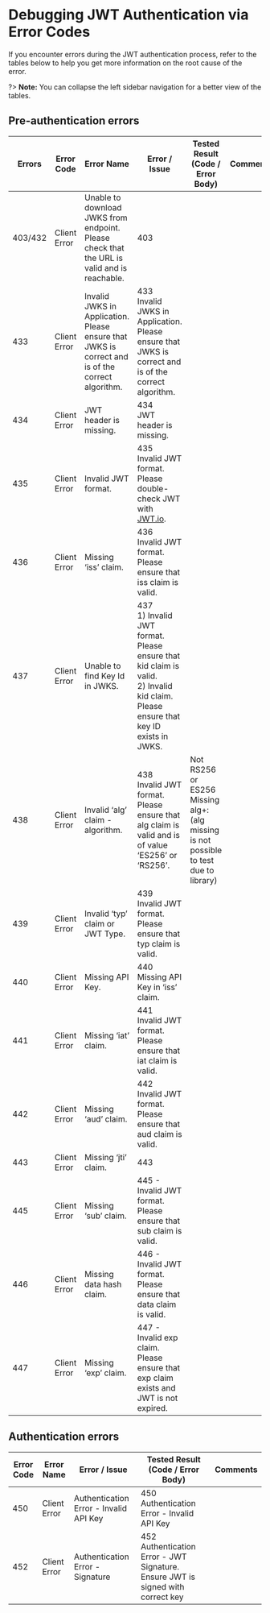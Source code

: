# Debugging JWT Authentication via Error Codes

If you encounter errors during the JWT authentication process,  refer to the tables below to help you get more information on the root cause of the error.

?> **Note:** You can collapse the left sidebar navigation for a better view of the tables.

## Pre-authentication errors

| Errors| Error Code | Error Name | Error / Issue | Tested Result (Code / Error Body) | Comments |
|---|---|---|---|---|---|
| 403/432 | Client Error | Unable to download JWKS from endpoint. Please check that the URL is valid and is reachable. | 403 | |
| 433 | Client Error | Invalid JWKS in Application. Please ensure that JWKS is correct and is of the correct algorithm. | 433<br>Invalid JWKS in Application. Please ensure that JWKS is correct and is of the correct algorithm. | |
| 434 | Client Error | JWT header is missing. | 434<br>JWT header is missing. | |
| 435 | Client Error | Invalid JWT format. | 435<br>Invalid JWT format. Please double-check JWT with [JWT.io](https://jwt.io/). | |
| 436 | Client Error | Missing ‘iss’ claim. | 436<br>Invalid JWT format. Please ensure that iss claim is valid. | |
| 437 | Client Error | Unable to find Key Id in JWKS. | 437<br>1) Invalid JWT format. Please ensure that kid claim is valid.<br>2) Invalid kid claim. Please ensure that key ID exists in JWKS. | |
| 438 | Client Error | Invalid ‘alg’ claim - algorithm. | 438<br>Invalid JWT format. Please ensure that alg claim is valid and is of value ‘ES256’ or ‘RS256’. | Not RS256 or ES256<br>Missing alg+: (alg missing is not possible to test due to library) |
| 439 | Client Error | Invalid ‘typ’ claim or JWT Type. | 439<br>Invalid JWT format. Please ensure that typ claim is valid. | |
| 440 | Client Error | Missing API Key. | 440<br>Missing API Key in ‘iss’ claim. | |
| 441 | Client Error | Missing ‘iat’ claim. | 441<br>Invalid JWT format. Please ensure that iat claim is valid. | |
| 442 | Client Error | Missing ‘aud’ claim. | 442<br>Invalid JWT format. Please ensure that aud claim is valid. | |
| 443 | Client Error | Missing ‘jti’ claim. | 443 | |
| 445 | Client Error | Missing ‘sub’ claim. | 445 - Invalid JWT format. Please ensure that sub claim is valid. | |
| 446 | Client Error | Missing data hash claim. | 446 - Invalid JWT format. Please ensure that data claim is valid. | |
| 447 | Client Error | Missing ‘exp’ claim. | 447 - Invalid exp claim. Please ensure that exp claim exists and JWT is not expired. | 

## Authentication errors

| Error Code | Error Name | Error / Issue | Tested Result (Code / Error Body) | Comments |
|---|---|---|---|---|
| 450 | Client Error | Authentication Error - Invalid API Key | 450 Authentication Error - Invalid API Key | |
| 452 | Client Error | Authentication Error - Signature | 452 Authentication Error - JWT Signature. Ensure JWT is signed with correct key | |
